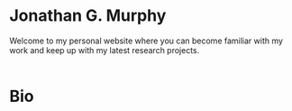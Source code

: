 # Jonathan G. Murphy
Welcome to my personal website where you can become familiar with my work and keep up with my latest research projects.
<br>
<br>
# Bio
